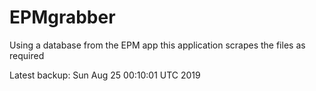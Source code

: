 # EPMgrabber
Using a database from the EPM app this application scrapes the files as required


Latest backup: Sun Aug 25 00:10:01 UTC 2019
